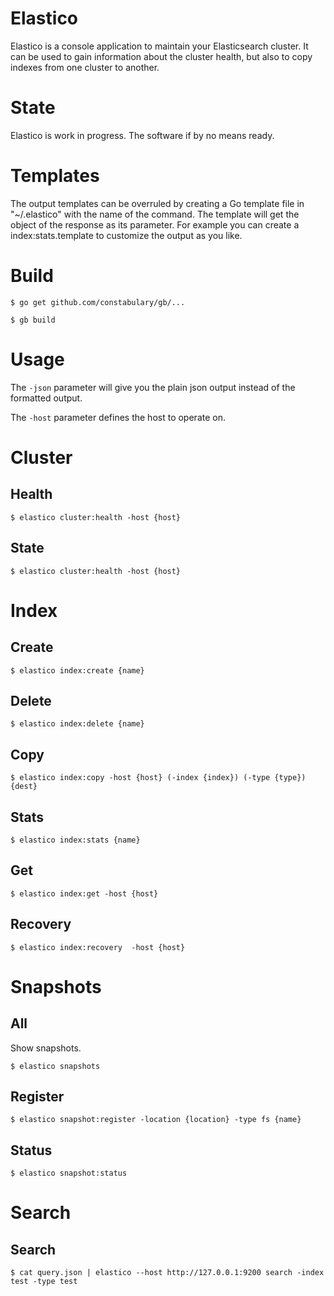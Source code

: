# Elastico

Elastico is a console application to maintain your Elasticsearch cluster. It can be used to gain information about the cluster health, but also to copy indexes from one cluster to another.

# State

Elastico is work in progress. The software if by no means ready.

# Templates

The output templates can be overruled by creating a Go template file in "~/.elastico" with the name of the command. The template will get the object of the response as its parameter. For example you can create a index:stats.template to customize the output as you like.

# Build
```
$ go get github.com/constabulary/gb/...

$ gb build
```

# Usage

The `-json` parameter will give you the plain json output instead of the formatted output.

The `-host` parameter defines the host to operate on.

# Cluster
## Health
``` 
$ elastico cluster:health -host {host} 
```

## State
``` 
$ elastico cluster:health -host {host} 
```

# Index
## Create
```
$ elastico index:create {name}
```

## Delete
```
$ elastico index:delete {name}
```

## Copy
```
$ elastico index:copy -host {host} (-index {index}) (-type {type}) {dest}
```

## Stats
```
$ elastico index:stats {name}
```

## Get
```
$ elastico index:get -host {host} 
```

## Recovery
```
$ elastico index:recovery  -host {host} 
```

# Snapshots

## All
Show snapshots.

```
$ elastico snapshots
```

## Register
```
$ elastico snapshot:register -location {location} -type fs {name}
```

## Status
```
$ elastico snapshot:status
```

# Search
## Search
```
$ cat query.json | elastico --host http://127.0.0.1:9200 search -index test -type test 
```

